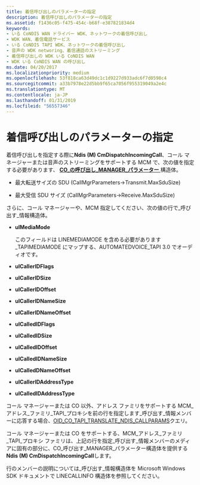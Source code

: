 ```yaml
---
title: 着信呼び出しのパラメーターの指定
description: 着信呼び出しのパラメーターの指定
ms.assetid: f1436c05-f475-454c-b68f-e387821834d4
keywords:
- いる CoNDIS WAN ドライバー WDK、ネットワークの着信呼び出し
- WDK WAN、着信電話サービス
- いる CoNDIS TAPI WDK、ネットワークの着信呼び出し
- 音声の WDK networing、着信通話のストリーミング
- 着信呼び出しの WDK いる CoNDIS WAN
- WDK いる CoNDIS WAN の呼び出し
ms.date: 04/20/2017
ms.localizationpriority: medium
ms.openlocfilehash: 53f818ca63d49dc1c1d9227d933adc6f7d0598c4
ms.sourcegitcommit: a33b7978e22d5bb9f65ca7056f955319049a2e4c
ms.translationtype: MT
ms.contentlocale: ja-JP
ms.lasthandoff: 01/31/2019
ms.locfileid: "56557346"
---
```

# <a name="specifying-parameters-for-an-incoming-call"></a>着信呼び出しのパラメーターの指定





着信呼び出しを指定する際に**Ndis (M) CmDispatchIncomingCall**、コール マネージャーまたは音声のストリーミングをサポートする MCM で、次の値を指定する必要があります、 [ **CO\_の呼び出し\_MANAGER\_パラメーター** ](https://msdn.microsoft.com/library/windows/hardware/ff545381)構造体。

-   最大転送サイズの SDU (CallMgrParameters-&gt;Transmit.MaxSduSize)

-   最大受信 SDU サイズ (CallMgrParameters-&gt;Receive.MaxSduSize)

さらに、コール マネージャーや、MCM 指定してください、次の値の行で\_呼び出す\_情報構造体。

-   **ulMediaMode**

    このフィールドは LINEMEDIAMODE を含める必要があります\_TAPIMEDIAMODE にマップする、AUTOMATEDVOICE\_TAPI 3.0 でオーディオです。

-   **ulCallerIDFlags**

-   **ulCallerIDSize**

-   **ulCallerIDOffset**

-   **ulCallerIDNameSize**

-   **ulCallerIDNameOffset**

-   **ulCalledIDFlags**

-   **ulCalledIDSize**

-   **ulCalledIDOffset**

-   **ulCalledIDNameSize**

-   **ulCalledDNameOffset**

-   **ulCallerIDAddressType**

-   **ulCalledIDAddressType**

コール マネージャーまたは CO 以外、アドレス ファミリをサポートする MCM\_アドレス\_ファミリ\_TAPI\_プロキシを前の行を指定します\_呼び出す\_情報メンバーに応答する場合、[OID\_CO\_TAPI\_TRANSLATE\_NDIS\_CALLPARAMS](https://msdn.microsoft.com/library/windows/hardware/ff569099)クエリ。

コール マネージャーまたは CO をサポートする、MCM\_アドレス\_ファミリ\_TAPI\_プロキシ ファミリは、上記の行を指定\_呼び出す\_情報メンバーのメディアに固有の部分に、CO\_呼び出す\_MANAGER\_パラメーター構造体を提供する**Ndis (M) CmDispatchIncomingCall**します。

行のメンバーの説明については\_呼び出す\_情報構造体を Microsoft Windows SDK ドキュメントで LINECALLINFO 構造体を参照してください。

 

 






